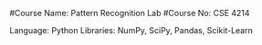 #Course Name: 	Pattern Recognition Lab
#Course No: CSE 4214


Language: Python
Libraries: NumPy, SciPy, Pandas, Scikit-Learn


